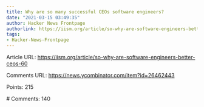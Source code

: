 ```yaml
---
title: Why are so many successful CEOs software engineers?
date: "2021-03-15 03:49:35"
author: Hacker News Frontpage
authorlink: https://iism.org/article/so-why-are-software-engineers-better-ceos-60
tags:
- Hacker-News-Frontpage
---
```


<p>Article URL: <a href="https://iism.org/article/so-why-are-software-engineers-better-ceos-60">https://iism.org/article/so-why-are-software-engineers-better-ceos-60</a></p>
<p>Comments URL: <a href="https://news.ycombinator.com/item?id=26462443">https://news.ycombinator.com/item?id=26462443</a></p>
<p>Points: 215</p>
<p># Comments: 140</p>
